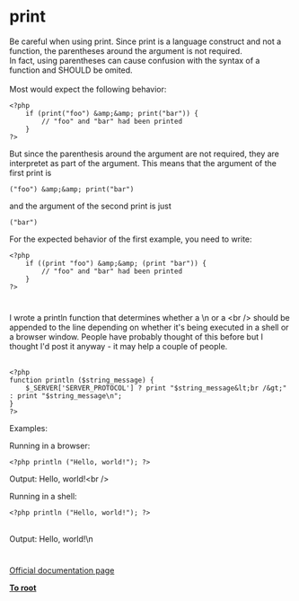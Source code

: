 # print



Be careful when using print. Since print is a language construct and not a function, the parentheses around the argument is not required.<br>In fact, using parentheses can cause confusion with the syntax of a function and SHOULD be omited.<br><br>Most would expect the following behavior:<br>

```
<?php
    if (print("foo") &amp;&amp; print("bar")) {
        // "foo" and "bar" had been printed
    }
?>
```


But since the parenthesis around the argument are not required, they are interpretet as part of the argument.
This means that the argument of the first print is

    ("foo") &amp;&amp; print("bar")

and the argument of the second print is just

    ("bar")

For the expected behavior of the first example, you need to write: 


```
<?php
    if ((print "foo") &amp;&amp; (print "bar")) {
        // "foo" and "bar" had been printed
    }
?>
```
  

#

I wrote a println function that determines whether a \n or a &lt;br /&gt; should be appended to the line depending on whether it&apos;s being executed in a shell or a browser window.  People have probably thought of this before but I thought I&apos;d post it anyway - it may help a couple of people.<br><br>

```
<?php
function println ($string_message) {
    $_SERVER['SERVER_PROTOCOL'] ? print "$string_message&lt;br /&gt;" : print "$string_message\n";
}
?>
```


Examples:

Running in a browser:



```
<?php println ("Hello, world!"); ?>
```

Output: Hello, world!&lt;br /&gt;

Running in a shell:



```
<?php println ("Hello, world!"); ?>
```
<br>Output: Hello, world!\n  

#

[Official documentation page](https://www.php.net/manual/en/function.print.php)

**[To root](/README.md)**